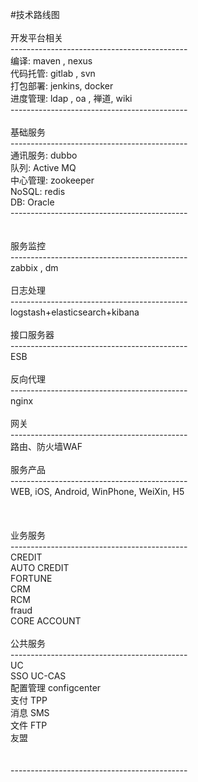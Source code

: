#技术路线图
<br>
<br>开发平台相关
<br>--------------------------------------------
<br>编译: maven , nexus
<br>代码托管: gitlab , svn
<br>打包部署: jenkins, docker
<br>进度管理: ldap , oa , 禅道, wiki
<br>--------------------------------------------
<br>
<br>基础服务
<br>--------------------------------------------
<br>通讯服务: dubbo
<br>队列: Active MQ
<br>中心管理: zookeeper
<br>NoSQL: redis
<br>DB: Oracle
<br>--------------------------------------------
<br>
<br>
<br>服务监控
<br>--------------------------------------------
<br>zabbix , dm
<br>
<br>日志处理
<br>--------------------------------------------
<br>logstash+elasticsearch+kibana
<br>
<br>接口服务器
<br>--------------------------------------------
<br>ESB 
<br>
<br>反向代理
<br>--------------------------------------------
<br>nginx
<br>
<br>网关
<br>--------------------------------------------
<br>路由、防火墙WAF
<br>
<br>服务产品
<br>--------------------------------------------
<br>WEB, iOS, Android, WinPhone, WeiXin, H5
<br>
<br>
<br>
<br>业务服务
<br>--------------------------------------------
<br>CREDIT
<br>AUTO CREDIT
<br>FORTUNE
<br>CRM
<br>RCM
<br>fraud
<br>CORE ACCOUNT
<br>
<br>公共服务
<br>--------------------------------------------
<br>UC
<br>SSO UC-CAS
<br>配置管理 configcenter
<br>支付 TPP
<br>消息 SMS
<br>文件 FTP
<br>友盟
<br>
<br>
<br>--------------------------------------------
<br>
<br>
<br>
<br>
<br>
<br>
<br>
<br>
<br>
<br>
<br>
<br>
<br>
<br>
<br>
